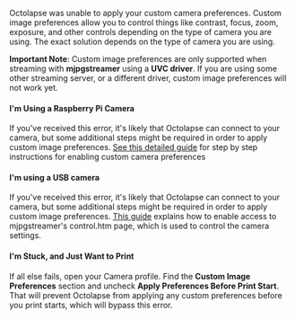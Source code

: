 Octolapse was unable to apply your custom camera preferences.  Custom image preferences allow you to control things like contrast, focus, zoom, exposure, and other controls depending on the type of camera you are using.  The exact solution depends on the type of camera you are using.

**Important Note**: Custom image preferences are only supported when streaming with **mjpgstreamer** using a **UVC driver**.  If you are using some other streaming server, or a different driver, custom image preferences will not work yet.

#### I'm Using a Raspberry Pi Camera

If you've received this error, it's likely that Octolapse can connect to your camera, but some additional steps might be required in order to apply custom image preferences.  [See this detailed guide](https://github.com/FormerLurker/Octolapse/wiki/V0.4---Configuring-a-Raspberry-Pi-Camera) for step by step instructions for enabling custom camera preferences

#### I'm using a USB camera

If you've received this error, it's likely that Octolapse can connect to your camera, but some additional steps might be required in order to apply custom image preferences.  [This guide](https://github.com/FormerLurker/Octolapse/wiki/V0.4---Enabling-Camera-Controls) explains how to enable access to mjpgstreamer's control.htm page, which is used to control the camera settings.

#### I'm Stuck, and Just Want to Print

If all else fails, open your Camera profile.  Find the **Custom Image Preferences** section and uncheck **Apply Preferences Before Print Start**.  That will prevent Octolapse from applying any custom preferences before you print starts, which will bypass this error.

